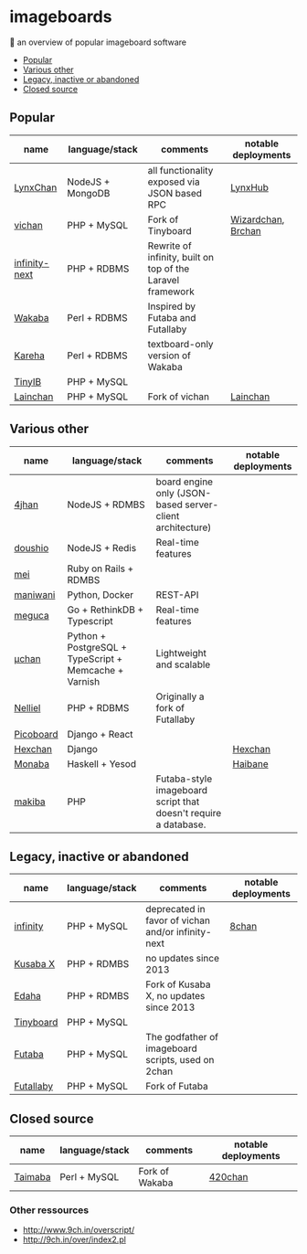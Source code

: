 # imageboards
:ramen: an overview of popular imageboard software

* [Popular](#popular)
* [Various other](#various-other)
* [Legacy, inactive or abandoned](#legacy-inactive-or-abandoned)
* [Closed source](#closed-source)

## Popular
name | language/stack | comments | notable deployments
-----| -------------- | ------ | --------
[LynxChan](https://gitgud.io/LynxChan/LynxChan ) | NodeJS + MongoDB | all functionality exposed via JSON based RPC | [LynxHub](http://lynxhub.com/)
[vichan](https://github.com/vichan-devel/vichan/) | PHP + MySQL | Fork of Tinyboard | [Wizardchan](https://wizchan.org/), [Brchan](http://www.brchan.org/)
[infinity-next](https://github.com/infinity-next/infinity-next) | PHP + RDBMS | Rewrite of infinity, built on top of the Laravel framework |
[Wakaba](http://wakaba.c3.cx/s/web/wakaba_kareha) | Perl + RDBMS |  Inspired by Futaba and Futallaby |
[Kareha](http://wakaba.c3.cx/s/web/wakaba_kareha) | Perl + RDBMS | textboard-only version of Wakaba |
[TinyIB](https://github.com/tslocum/TinyIB) | PHP + MySQL |  | 
[Lainchan](https://github.com/lainchan/lainchan/) | PHP + MySQL | Fork of vichan | [Lainchan](https://lainchan.org/)


## Various other
name | language/stack | comments | notable deployments
-----| -------------- | ------ | --------
[4jhan](https://github.com/phikal/4jhan-server) | NodeJS + RDMBS | board engine only (JSON-based server-client architecture) |
[doushio](https://github.com/lalcmellkmal/doushio) | NodeJS + Redis |  Real-time features |
[mei](https://github.com/lulalala/mei) | Ruby on Rails + RDMBS | |  
[maniwani](https://github.com/DangerOnTheRanger/maniwani) | Python, Docker | REST-API |  
[meguca](https://github.com/bakape/meguca) | Go + RethinkDB + Typescript |  Real-time features |
[µchan](https://github.com/Floens/uchan) | Python + PostgreSQL + TypeScript + Memcache + Varnish | Lightweight and scalable |
[Nelliel](https://github.com/NellielProject/Nelliel) | PHP + RDBMS | Originally a fork of Futallaby |
[Picoboard](https://github.com/anonim-legivon/picoboard) | Django + React | |  
[Hexchan](https://github.com/hexchan/hexchan-engine)  | Django | | [Hexchan](https://hexchan.org/)
[Monaba](https://github.com/ahushh/Monaba) | Haskell + Yesod | | [Haibane](https://haibane.ru/)
[makiba](https://github.com/maki64/makiba) | PHP | Futaba-style imageboard script that doesn't require a database.





## Legacy, inactive or abandoned
name | language/stack | comments | notable deployments
-----| -------------- | ------ | --------
[infinity](https://github.com/ctrlcctrlv/infinity) | PHP + MySQL |  deprecated in favor of vichan and/or infinity-next | [8chan](http://8ch.net)
[Kusaba X](http://kusabax.cultnet.net/) | PHP + RDMBS |  no updates since 2013 |
[Edaha](https://github.com/Edaha/Edaha) | PHP + RDMBS |  Fork of Kusaba X, no updates since 2013 |
[Tinyboard](https://github.com/savetheinternet/Tinyboard) | PHP + MySQL | | 
[Futaba](http://jun.2chan.net/script/) | PHP + MySQL | The godfather of imageboard scripts, used on 2chan |
[Futallaby](http://www.1chan.net/futallaby/) | PHP + MySQL | Fork of Futaba



## Closed source
name | language/stack | comments | notable deployments
-----| -------------- | ------ | --------
[Taimaba](https://taimapedia.org/index.php?title=Taimaba) | Perl + MySQL | Fork of Wakaba | [420chan](http://420chan.org)


### Other ressources
* http://www.9ch.in/overscript/
* http://9ch.in/over/index2.pl

